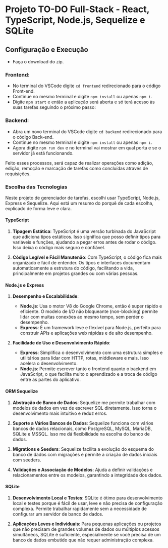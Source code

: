# Projeto TO-DO Full-Stack - React, TypeScript, Node.js, Sequelize e SQLite

## Configuração e Execução

- Faça o download do zip.

### Frontend:
- No terminal do VSCode digite `cd frontend` redirecionado para o código Front-end.
- Continue no mesmo terminal e digite `npm install` ou apenas `npm i`.
- Digite `npm start` e então a aplicação será aberta e só terá acesso às suas tarefas seguindo o próximo passo:

### Backend:
- Abra um novo terminal do VSCode digite `cd backend` redirecionado para o código Back-end.
- Continue no mesmo terminal e digite `npm install` ou apenas `npm i`.
- Agora digite `npm run dev` e no terminal vai mostrar em qual porta e se o servidor já está funcionando.

Feito esses processos, será capaz de realizar operações como adição, edição, remoção e marcação de tarefas como concluídas através de requisições.

### Escolha das Tecnologias

Neste projeto de gerenciador de tarefas, escolhi usar TypeScript, Node.js, Express e Sequelize. Aqui está um resumo do porquê de cada escolha, explicado de forma leve e clara.

#### TypeScript

1. **Tipagem Estática**: TypeScript é uma versão turbinada do JavaScript que adiciona tipos estáticos. Isso significa que posso definir tipos para variáveis e funções, ajudando a pegar erros antes de rodar o código. Isso deixa o código mais seguro e confiável.

2. **Código Legível e Fácil Manutenão**: Com TypeScript, o código fica mais organizado e fácil de entender. Os tipos e interfaces documentam automaticamente a estrutura do código, facilitando a vida, principalmente em projetos grandes ou com várias pessoas.

#### Node.js e Express

1. **Desempenho e Escalabilidade**:
   - **Node.js**: Usa o motor V8 do Google Chrome, então é super rápido e eficiente. O modelo de I/O não bloqueante (non-blocking) permite lidar com muitas conexões ao mesmo tempo, sem perder o desempenho.
   - **Express**: É um framework leve e flexível para Node.js, perfeito para construir APIs e aplicações web rápidas e de alto desempenho.

2. **Facilidade de Uso e Desenvolvimento Rápido**:
   - **Express**: Simplifica o desenvolvimento com uma estrutura simples e utilitários para lidar com HTTP, rotas, middleware e mais. Isso acelera o desenvolvimento.
   - **Node.js**: Permite escrever tanto o frontend quanto o backend em JavaScript, o que facilita muito o aprendizado e a troca de código entre as partes do aplicativo.

#### ORM Sequelize

1. **Abstração de Banco de Dados**: Sequelize me permite trabalhar com modelos de dados em vez de escrever SQL diretamente. Isso torna o desenvolvimento mais intuitivo e reduz erros.

2. **Suporte a Vários Bancos de Dados**: Sequelize funciona com vários bancos de dados relacionais, como PostgreSQL, MySQL, MariaDB, SQLite e MSSQL. Isso me dá flexibilidade na escolha do banco de dados.

3. **Migrations e Seeders**: Sequelize facilita a evolução do esquema do banco de dados com migrações e permite a criação de dados iniciais com seeders.

4. **Validações e Associação de Modelos**: Ajuda a definir validações e relacionamentos entre os modelos, garantindo a integridade dos dados.

#### SQLite

1. **Desenvolvimento Local e Testes**: SQLite é ótimo para desenvolvimento local e testes porque é fácil de usar, leve e não precisa de configuração complexa. Permite trabalhar rapidamente sem a necessidade de configurar um servidor de banco de dados.

2. **Aplicações Leves e Individuais**: Para pequenas aplicações ou projetos que não precisam de grandes volumes de dados ou múltiplos acessos simultâneos, SQLite é suficiente, especialmente se você precisa de um banco de dados embutido que não requer administração complexa.
